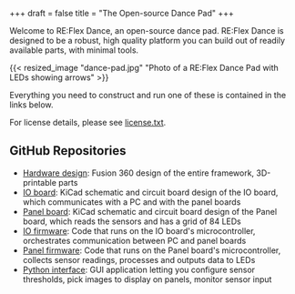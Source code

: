+++
draft = false
title = "The Open-source Dance Pad"
+++

Welcome to RE:Flex Dance, an open-source dance pad. RE:Flex Dance is designed to be a robust, high quality platform you can build out of readily available parts, with minimal tools.

{{< resized_image "dance-pad.jpg" "Photo of a RE:Flex Dance Pad with LEDs showing arrows" >}}

Everything you need to construct and run one of these is contained in the links below.

For license details, please see [license.txt](/license.txt).

## GitHub Repositories

- [Hardware design](https://github.com/ReflexCreations/hardware-design): Fusion 360 design of the entire framework, 3D-printable parts
- [IO board](https://github.com/ReflexCreations/io-board): KiCad schematic and circuit board design of the IO board, which communicates with a PC and with the panel boards
- [Panel board](https://github.com/ReflexCreations/panel-board): KiCad schematic and circuit board design of the Panel board, which reads the sensors and has a grid of 84 LEDs
- [IO firmware](https://github.com/ReflexCreations/io-firmware): Code that runs on the IO board's microcontroller, orchestrates communication between PC and panel boards
- [Panel firmware](https://github.com/ReflexCreations/panel-firmware): Code that runs on the Panel board's microcontroller, collects sensor readings, processes and outputs data to LEDs
- [Python interface](https://github.com/ReflexCreations/python-interface): GUI application letting you configure sensor thresholds, pick images to display on panels, monitor sensor input